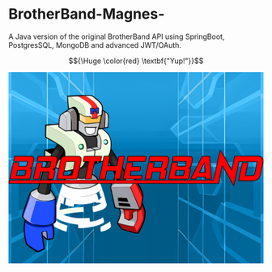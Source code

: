 # BrotherBand-Magnes-

A Java version of the original BrotherBand API using SpringBoot, PostgresSQL, MongoDB and advanced JWT/OAuth.

<p align="center"> $${\Huge \color{red} \textbf{"Yup!"}}$$ </p>


![Alt text](Art.png)